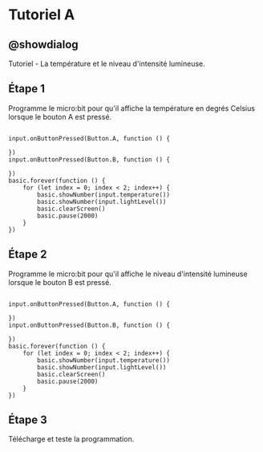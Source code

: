 # Tutoriel A

## @showdialog

Tutoriel - La température et le niveau d'intensité lumineuse.

## Étape 1

Programme le micro:bit pour qu'il affiche la température en degrés Celsius lorsque le bouton A est pressé.

```blocks

input.onButtonPressed(Button.A, function () {
	
})
input.onButtonPressed(Button.B, function () {
	
})
basic.forever(function () {
    for (let index = 0; index < 2; index++) {
        basic.showNumber(input.temperature())
        basic.showNumber(input.lightLevel())
        basic.clearScreen()
        basic.pause(2000)
    }
})

```
## Étape 2

Programme le micro:bit pour qu'il affiche le niveau d'intensité lumineuse lorsque le bouton B est pressé.

```blocks

input.onButtonPressed(Button.A, function () {
	
})
input.onButtonPressed(Button.B, function () {
	
})
basic.forever(function () {
    for (let index = 0; index < 2; index++) {
        basic.showNumber(input.temperature())
        basic.showNumber(input.lightLevel())
        basic.clearScreen()
        basic.pause(2000)
    }
})

```

## Étape 3

Télécharge et teste la programmation.